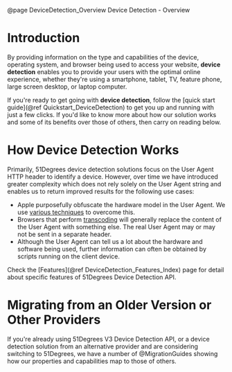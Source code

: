 @page DeviceDetection_Overview Device Detection - Overview

# Introduction

By providing information on the type and capabilities of the device, operating system, and browser being used to access your website, **device detection** enables you to provide your users with the optimal online experience, whether they're using a smartphone, tablet, TV, feature phone, large screen desktop, or laptop computer. 

If you're ready to get going with **device detection**, follow the [quick start guide](@ref Quickstart_DeviceDetection) to get you up and running with just a few clicks. If you'd like to know more about how our solution works and some of its benefits over those of others, then carry on reading below.

# How Device Detection Works

Primarily, 51Degrees device detection solutions focus on the User Agent HTTP header to identify a device. However, over time
we have introduced greater complexity which does not rely solely on the User Agent string and enables us to return improved results for the following use cases:

* Apple purposefully obfuscate the hardware model in the User Agent. We use 
[various techniques](https://51degrees.com/blog/multi-stage-approach-to-apple-ios-device-detection) to overcome this. 
* Browsers that perform [transcoding](https://en.wikipedia.org/wiki/Mobile_browser#Mobile_HTML_transcoders) will 
generally replace the content of the User Agent with something else. The real User Agent may or may not be sent 
in a separate header.
* Although the User Agent can tell us a lot about the hardware and software being used, further information can often
be obtained by scripts running on the client device.

Check the [Features](@ref DeviceDetection_Features_Index) page for detail about specific features of 51Degrees Device Detection API.

# Migrating from an Older Version or Other Providers

If you're already using 51Degrees V3 Device Detection API, or a device detection solution from an alternative provider and are considering switching to 51Degrees, we have a number of @MigrationGuides showing how our properties and capabilities map to those of others.



